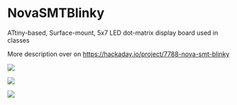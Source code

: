 # NovaSMTBlinky

ATtiny-based, Surface-mount, 5x7 LED dot-matrix display board used in classes

More description over on https://hackaday.io/project/7788-nova-smt-blinky 

![](https://github.com/cogwheelcircuitworks/NovaSMTBlinky/blob/master/etc/animated.gif) 

![](https://github.com/cogwheelcircuitworks/NovaSMTBlinky/blob/master/etc/board_top.png)  

![](https://github.com/cogwheelcircuitworks/NovaSMTBlinky/blob/master/etc/hookup.png)  

